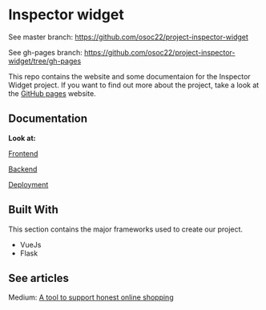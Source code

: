 # Inspector widget

 See master branch: https://github.com/osoc22/project-inspector-widget

See gh-pages branch: https://github.com/osoc22/project-inspector-widget/tree/gh-pages


This repo contains the website and some documentaion for the Inspector Widget project.
If you want to find out more about the project, take a look at the [GitHub pages](https://osoc22.github.io/project-inspector-widget) website.


## Documentation

**Look at:**

[Frontend](https://github.com/osoc22/project-inspector-widget/blob/master/deployment.md)

[Backend](https://github.com/osoc22/project-inspector-widget/blob/master/week1/readme.md)

[Deployment](https://github.com/osoc22/project-inspector-widget/blob/master/deployment.md)

## Built With

This section contains the major frameworks used to create our project.

* VueJs
* Flask

## See articles
Medium: [A tool to support honest online shopping](https://medium.com/@camillafrison9/a-tool-to-support-honest-online-shopping-41977cedeb61)